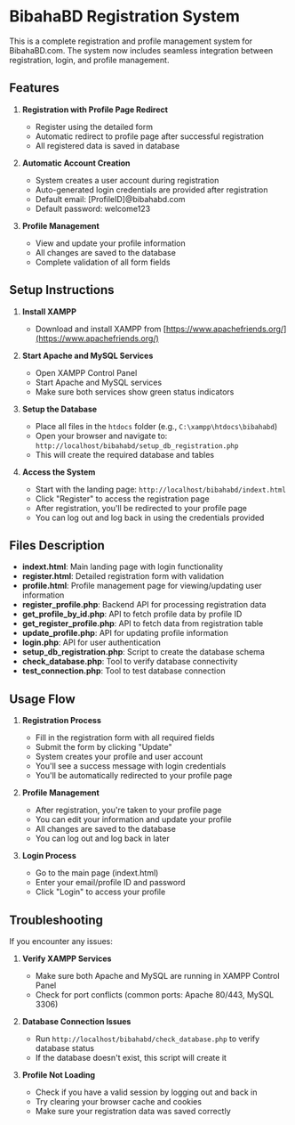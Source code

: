 # BibahaBD Registration System

This is a complete registration and profile management system for BibahaBD.com. The system now includes seamless integration between registration, login, and profile management.

## Features

1. **Registration with Profile Page Redirect**
   - Register using the detailed form
   - Automatic redirect to profile page after successful registration
   - All registered data is saved in database

2. **Automatic Account Creation**
   - System creates a user account during registration
   - Auto-generated login credentials are provided after registration
   - Default email: [ProfileID]@bibahabd.com
   - Default password: welcome123

3. **Profile Management**
   - View and update your profile information
   - All changes are saved to the database
   - Complete validation of all form fields

## Setup Instructions

1. **Install XAMPP**
   - Download and install XAMPP from [https://www.apachefriends.org/](https://www.apachefriends.org/)

2. **Start Apache and MySQL Services**
   - Open XAMPP Control Panel
   - Start Apache and MySQL services
   - Make sure both services show green status indicators

3. **Setup the Database**
   - Place all files in the `htdocs` folder (e.g., `C:\xampp\htdocs\bibahabd`)
   - Open your browser and navigate to: `http://localhost/bibahabd/setup_db_registration.php`
   - This will create the required database and tables

4. **Access the System**
   - Start with the landing page: `http://localhost/bibahabd/indext.html`
   - Click "Register" to access the registration page
   - After registration, you'll be redirected to your profile page
   - You can log out and log back in using the credentials provided

## Files Description

- **indext.html**: Main landing page with login functionality
- **register.html**: Detailed registration form with validation
- **profile.html**: Profile management page for viewing/updating user information
- **register_profile.php**: Backend API for processing registration data
- **get_profile_by_id.php**: API to fetch profile data by profile ID
- **get_register_profile.php**: API to fetch data from registration table
- **update_profile.php**: API for updating profile information
- **login.php**: API for user authentication
- **setup_db_registration.php**: Script to create the database schema
- **check_database.php**: Tool to verify database connectivity
- **test_connection.php**: Tool to test database connection

## Usage Flow

1. **Registration Process**
   - Fill in the registration form with all required fields
   - Submit the form by clicking "Update"
   - System creates your profile and user account
   - You'll see a success message with login credentials
   - You'll be automatically redirected to your profile page

2. **Profile Management**
   - After registration, you're taken to your profile page
   - You can edit your information and update your profile
   - All changes are saved to the database
   - You can log out and log back in later

3. **Login Process**
   - Go to the main page (indext.html)
   - Enter your email/profile ID and password
   - Click "Login" to access your profile

## Troubleshooting

If you encounter any issues:

1. **Verify XAMPP Services**
   - Make sure both Apache and MySQL are running in XAMPP Control Panel
   - Check for port conflicts (common ports: Apache 80/443, MySQL 3306)

2. **Database Connection Issues**
   - Run `http://localhost/bibahabd/check_database.php` to verify database status
   - If the database doesn't exist, this script will create it

3. **Profile Not Loading**
   - Check if you have a valid session by logging out and back in
   - Try clearing your browser cache and cookies
   - Make sure your registration data was saved correctly
